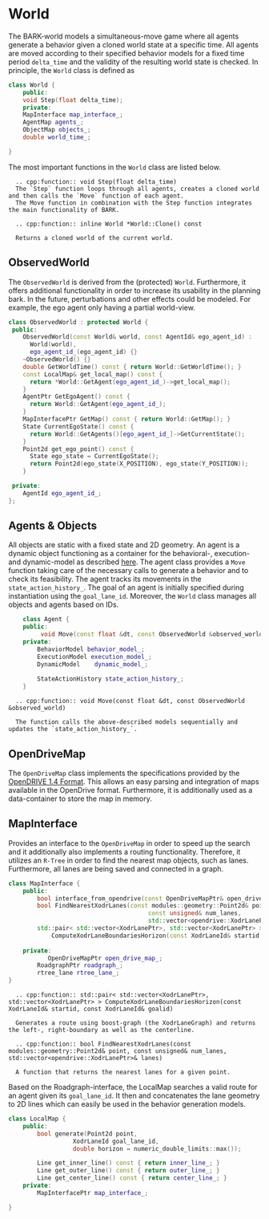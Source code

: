 World
================================
The BARK-world models a simultaneous-move game where all agents generate a behavior given a cloned world state at a specific time. All agents are moved according to their specified behavior models for a fixed time period `delta_time` and the validity of the resulting world state is checked. In principle, the `World` class is defined as 

```cpp
class World {
    public:
	void Step(float delta_time);
    private:
	MapInterface map_interface_;
	AgentMap agents_;
	ObjectMap objects_;
	double world_time_;

}
```

The most important functions in the `World` class are listed below.

```eval_rst
  .. cpp:function:: void Step(float delta_time)
  The `Step` function loops through all agents, creates a cloned world and then calls the `Move` function of each agent.
  The Move function in combination with the Step function integrates the main functionality of BARK.
```

```eval_rst
  .. cpp:function:: inline World *World::Clone() const
  
  Returns a cloned world of the current world.
```

## ObservedWorld
The `ObservedWorld` is derived from the (protected) `World`. Furthermore, it offers additional functionality in order to increase its usability in the planning bark. 
In the future, perturbations and other effects could be modeled. For example, the ego agent only having a partial world-view.

```cpp
class ObservedWorld : protected World {
 public:
    ObservedWorld(const World& world, const AgentId& ego_agent_id) :
      World(world),
      ego_agent_id_(ego_agent_id) {}
    ~ObservedWorld() {}
    double GetWorldTime() const { return World::GetWorldTime(); }
    const LocalMap& get_local_map() const {
      return *World::GetAgent(ego_agent_id_)->get_local_map();
    }
    AgentPtr GetEgoAgent() const {
      return World::GetAgent(ego_agent_id_);
    }
    MapInterfacePtr GetMap() const { return World::GetMap(); }
    State CurrentEgoState() const {
      return World::GetAgents()[ego_agent_id_]->GetCurrentState();
    }
    Point2d get_ego_point() const {
      State ego_state = CurrentEgoState();
      return Point2d(ego_state(X_POSITION), ego_state(Y_POSITION));
    }

 private:
    AgentId ego_agent_id_;
};
```

## Agents & Objects
All objects are static with a fixed state and 2D geometry. An agent is a dynamic object functioning as a container for the behavioral-, execution- and dynamic-model as described [here](agent_components.md). The agent class provides a `Move` function taking care of the necessary calls to generate a behavior and to check its feasibility. The agent tracks its movements in the `state_action_history_`. The goal of an agent is initially specified during instantiation using the `goal_lane_id`. Moreover, the `World` class manages all objects and agents based on IDs.

```cpp
	class Agent {
	public:
		 void Move(const float &dt, const ObservedWorld &observed_world);
	private:
		BehaviorModel behavior_model_;
		ExecutionModel execution_model_;
		DynamicModel	dynamic_model_;
	
		StateActionHistory state_action_history_;	
	}
```


```eval_rst
  .. cpp:function:: void Move(const float &dt, const ObservedWorld &observed_world)
  
  The function calls the above-described models sequentially and updates the `state_action_history_`.
```



## OpenDriveMap
The `OpenDriveMap` class implements the specifications provided by the [OpenDRIVE 1.4 Format](http://www.opendrive.org/download.html). This allows an easy parsing and integration of maps available in the OpenDrive format.
Furthermore, it is additionally used as a data-container to store the map in memory.


## MapInterface
Provides an interface to the `OpenDriveMap` in order to speed up the search and it additionally also implements a routing functionality.
Therefore, it utilizes an `R-Tree` in order to find the nearest map objects, such as lanes. Furthermore, all lanes are being saved and connected in a graph.

```cpp
class MapInterface {
	public:
		bool interface_from_opendrive(const OpenDriveMapPtr& open_drive_map);
		bool FindNearestXodrLanes(const modules::geometry::Point2d& point,
                                       const unsigned& num_lanes,
                                       std::vector<opendrive::XodrLanePtr>& lanes);
		std::pair< std::vector<XodrLanePtr>, std::vector<XodrLanePtr> >  
			ComputeXodrLaneBoundariesHorizon(const XodrLaneId& startid, const XodrLaneId& goalid);
		
	private:
	       OpenDriveMapPtr open_drive_map_;
	  	RoadgraphPtr roadgraph_;
	  	rtree_lane rtree_lane_;
}
```

```eval_rst
  .. cpp:function:: std::pair< std::vector<XodrLanePtr>, std::vector<XodrLanePtr> > ComputeXodrLaneBoundariesHorizon(const XodrLaneId& startid, const XodrLaneId& goalid)
  
  Generates a route using boost-graph (the XodrLaneGraph) and returns the left-, right-boundary as well as the centerline.
```


```eval_rst
  .. cpp:function:: bool FindNearestXodrLanes(const modules::geometry::Point2d& point, const unsigned& num_lanes, std::vector<opendrive::XodrLanePtr>& lanes)
  
  A function that returns the nearest lanes for a given point.
```


Based on the Roadgraph-interface, the LocalMap searches a valid route for an agent given its `goal_lane_id`. It then and concatenates the lane geometry to 2D lines which can easily be used in the behavior generation models.

```cpp
class LocalMap {
	public:
		bool generate(Point2d point,
			      XodrLaneId goal_lane_id,
			      double horizon = numeric_double_limits::max());

		Line get_inner_line() const { return inner_line_; }
		Line get_outer_line() const { return outer_line_; }
		Line get_center_line() const { return center_line_; }
	private:
		MapInterfacePtr map_interface_;

}
```
